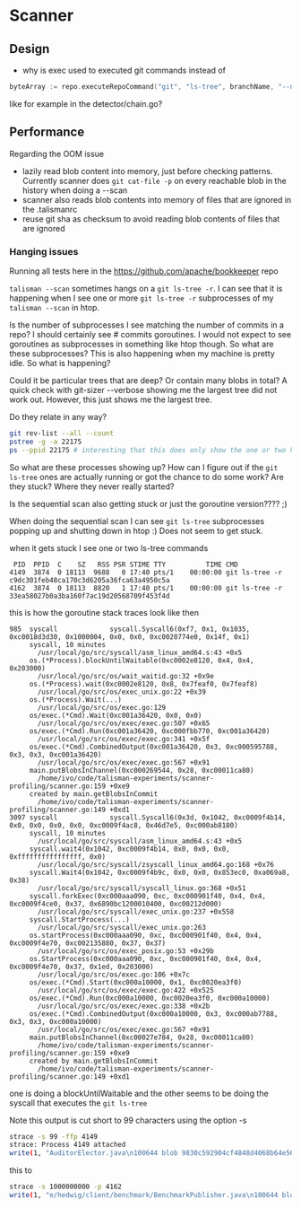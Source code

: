 # Scanner

## Design

- why is exec used to executed git commands instead of

```go
byteArray := repo.executeRepoCommand("git", "ls-tree", branchName, "--name-only", "-r")
```

like for example in the detector/chain.go?

## Performance

Regarding the OOM issue

- lazily read blob content into memory, just before checking patterns. Currently scanner does `git cat-file -p` on every reachable blob in the history when doing a --scan
- scanner also reads blob contents into memory of files that are ignored in
  the .talismanrc
- reuse git sha as checksum to avoid reading blob contents of files that are
  ignored

### Hanging issues

Running all tests here in the https://github.com/apache/bookkeeper repo

`talisman --scan` sometimes hangs on a `git ls-tree -r`. I can see that it is
happening when I see one or more `git ls-tree -r` subprocesses of my
`talisman --scan` in htop.

Is the number of subprocesses I see matching the number of commits in a repo? I
should certainly see # commits goroutines. I would not expect to see goroutines
as subprocesses in something like htop though. So what are these subprocesses?
This is also happening when my machine is pretty idle. So what is happening?

Could it be particular trees that are deep? Or contain many blobs in total?
A quick check with git-sizer --verbose showing me the largest tree did not work
out. However, this just shows me the largest tree.

Do they relate in any way?

```sh
git rev-list --all --count
pstree -g -a 22175
ps --ppid 22175 # interesting that this does only show the one or two hanging git ls-tree commands
```

So what are these processes showing up?
How can I figure out if the `git ls-tree` ones are actually running or got the
chance to do some work? Are they stuck? Where they never really started?

Is the sequential scan also getting stuck or just the goroutine version???? ;)

When doing the sequential scan I can see `git ls-tree` subprocesses popping up
and shutting down in htop :) Does not seem to get stuck.

when it gets stuck I see one or two ls-tree commands

```
 PID  PPID  C    SZ   RSS PSR STIME TTY          TIME CMD
4149  3874  0 18113  9688   0 17:40 pts/1    00:00:00 git ls-tree -r c9dc301feb48ca170c3d6205a36fca63a4950c5a
4162  3874  0 18113  8820   1 17:40 pts/1    00:00:00 git ls-tree -r 33ea58027b0a3ba160f7ac19d20568709f453f4d
```

this is how the goroutine stack traces look like then

```
985  syscall             syscall.Syscall6(0xf7, 0x1, 0x1035, 0xc0018d3d30, 0x1000004, 0x0, 0x0, 0xc0020774e0, 0x14f, 0x1)
     syscall, 10 minutes
       /usr/local/go/src/syscall/asm_linux_amd64.s:43 +0x5
     os.(*Process).blockUntilWaitable(0xc0002e8120, 0x4, 0x4, 0x203000)
       /usr/local/go/src/os/wait_waitid.go:32 +0x9e
     os.(*Process).wait(0xc0002e8120, 0x8, 0x7feaf0, 0x7feaf8)
       /usr/local/go/src/os/exec_unix.go:22 +0x39
     os.(*Process).Wait(...)
       /usr/local/go/src/os/exec.go:129
     os/exec.(*Cmd).Wait(0xc001a36420, 0x0, 0x0)
       /usr/local/go/src/os/exec/exec.go:507 +0x65
     os/exec.(*Cmd).Run(0xc001a36420, 0xc000fbb770, 0xc001a36420)
       /usr/local/go/src/os/exec/exec.go:341 +0x5f
     os/exec.(*Cmd).CombinedOutput(0xc001a36420, 0x3, 0xc000595788, 0x3, 0x3, 0xc001a36420)
       /usr/local/go/src/os/exec/exec.go:567 +0x91
     main.putBlobsInChannel(0xc000269544, 0x28, 0xc00011ca80)
       /home/ivo/code/talisman-experiments/scanner-profiling/scanner.go:159 +0xe9
     created by main.getBlobsInCommit
       /home/ivo/code/talisman-experiments/scanner-profiling/scanner.go:149 +0xd1
3097 syscall             syscall.Syscall6(0x3d, 0x1042, 0xc0009f4b14, 0x0, 0x0, 0x0, 0x0, 0xc0009f4ac8, 0x46d7e5, 0xc000ab8180)
     syscall, 10 minutes
       /usr/local/go/src/syscall/asm_linux_amd64.s:43 +0x5
     syscall.wait4(0x1042, 0xc0009f4b14, 0x0, 0x0, 0x0, 0xffffffffffffffff, 0x0)
       /usr/local/go/src/syscall/zsyscall_linux_amd64.go:168 +0x76
     syscall.Wait4(0x1042, 0xc0009f4b9c, 0x0, 0x0, 0x853ec0, 0xa069a8, 0x38)
       /usr/local/go/src/syscall/syscall_linux.go:368 +0x51
     syscall.forkExec(0xc000aaa090, 0xc, 0xc000901f40, 0x4, 0x4, 0xc0009f4ce0, 0x37, 0x6890bc1200010400, 0xc00212d000)
       /usr/local/go/src/syscall/exec_unix.go:237 +0x558
     syscall.StartProcess(...)
       /usr/local/go/src/syscall/exec_unix.go:263
     os.startProcess(0xc000aaa090, 0xc, 0xc000901f40, 0x4, 0x4, 0xc0009f4e70, 0xc002135880, 0x37, 0x37)
       /usr/local/go/src/os/exec_posix.go:53 +0x29b
     os.StartProcess(0xc000aaa090, 0xc, 0xc000901f40, 0x4, 0x4, 0xc0009f4e70, 0x37, 0x1ed, 0x203000)
       /usr/local/go/src/os/exec.go:106 +0x7c
     os/exec.(*Cmd).Start(0xc000a10000, 0x1, 0xc0020ea3f0)
       /usr/local/go/src/os/exec/exec.go:422 +0x525
     os/exec.(*Cmd).Run(0xc000a10000, 0xc0020ea3f0, 0xc000a10000)
       /usr/local/go/src/os/exec/exec.go:338 +0x2b
     os/exec.(*Cmd).CombinedOutput(0xc000a10000, 0x3, 0xc000ab7788, 0x3, 0x3, 0xc000a10000)
       /usr/local/go/src/os/exec/exec.go:567 +0x91
     main.putBlobsInChannel(0xc00027e784, 0x28, 0xc00011ca80)
       /home/ivo/code/talisman-experiments/scanner-profiling/scanner.go:159 +0xe9
     created by main.getBlobsInCommit
       /home/ivo/code/talisman-experiments/scanner-profiling/scanner.go:149 +0xd1
```

one is doing a blockUntilWaitable and the other seems to be doing the syscall
that executes the `git ls-tree`

Note this output is cut short to 99 characters using the option -s

```sh
strace -s 99 -ffp 4149
strace: Process 4149 attached
write(1, "AuditorElector.java\n100644 blob 9830c592904cf4848d4068b64e562b78e815b5dc\tbookkeeper-server/src/main"..., 4096
```

this to

```sh
strace -s 1000000000 -p 4162
write(1, "e/hedwig/client/benchmark/BenchmarkPublisher.java\n100644 blob 0f8cb7f381c7407e63601cf737cddab530d20123\thedwig-client/src/main/java/org/apache/hedwig/client/benchmark/BenchmarkSubscriber.java\n100644 blob 3efe22da20938a875dee575044d9c5e4e9d234b0\thedwig-client/src/main/java/org/apache/hedwig/client/benchmark/BenchmarkUtils.java\n100644 blob e7b15f26a2ffef6e44573adf95a011e296007fd8\thedwig-client/src/main/java/org/apache/hedwig/client/benchmark/BenchmarkWorker.java\n100644 blob cc5e93778a041724de8a050276fcc3497f14c21b\thedwig-client/src/main/java/org/apache/hedwig/client/benchmark/HedwigBenchmark.java\n100644 blob 21ce9d3b34c9bec19eee58fba6001bedb63c2f46\thedwig-client/src/main/java/org/apache/hedwig/client/conf/ClientConfiguration.java\n100644 blob 346d74b34b1a728f38b0a74e036fc88b1c0e8474\thedwig-client/src/main/java/org/apache/hedwig/client/data/MessageConsumeData.java\n100644 blob 63547a0fdafff58646fe83f713c16d9741aa0abd\thedwig-client/src/main/java/org/apache/hedwig/client/data/PubSubData.java\n100644 blob 064cec12d379684adec3a4f33a46f22625919783\thedwig-client/src/main/java/org/apache/hedwig/client/data/TopicSubscriber.java\n100644 blob 5f468e6d3f5b05408946f3485861e8004d13f030\thedwig-client/src/main/java/org/apache/hedwig/client/exceptions/AlreadyStartDeliveryException.java\n100644 blob 3e543569f09f1dab37b23542115faeb85c088e85\thedwig-client/src/main/java/org/apache/hedwig/client/exceptions/InvalidSubscriberIdException.java\n100644 blob 22b44b16f649b0efd93b9530164ae9aad9b962e5\thedwig-client/src/main/java/org/apache/hedwig/client/exceptions/NoResponseHandlerException.java\n100644 blob c9aeb385307340e75c03e24195d333ef0fbc5933\thedwig-client/src/main/java/org/apache/hedwig/client/exceptions/ResubscribeException.java\n100644 blob da6d4e7d39ee0a1359a9f2dcb364697e3ae25384\thedwig-client/src/main/java/org/apache/hedwig/client/exceptions/ServerRedirectLoopException.java\n100644 blob 4a3c99f0f42beea2858fc203a824a1d93a2a3885\thedwig-client/src/main/java/org/apache/hedwig/client/exceptions/TooManyServerRedirectsException.java\n100644 blob bb2c0bb658b8bdef6f7b535df671a857a0b0df06\thedwig-client/src/main/java/org/apache/hedwig/client/handlers/AbstractResponseHandler.java\n100644 blob 102dfb509a450fef90116e97982960b1f7dda258\thedwig-client/src/main/java/org/apache/hedwig/client/handlers/CloseSubscriptionResponseHandler.java\n100644 blob 436c14f85b5e65be42196f14d5160ecc4db652ee\thedwig-client/src/main/java/org/apache/hedwig/client/handlers/MessageConsumeCallback.java\n100644 blob dacaa7aa715e6099810d58d3831a2a9376d588b0\thedwig-client/src/main/java/org/apache/hedwig/client/handlers/PubSubCallback.java\n100644 blob fc6a0251074488ef169090531dd8c7336e12681d\thedwig-client/src/main/java/org/apache/hedwig/client/handlers/PublishResponseHandler.java\n100644 blob e2c685f91d687e8b709653af50b6fe3dcefa0231\thedwig-client/src/main/java/org/apache/hedwig/client/handlers/SubscribeResponseHandler.java\n100644 blob 3ddd5390553150162e9482d6e2125998cb12fde2\thedwig-client/src/main/java/org/apache/hedwig/client/handlers/UnsubscribeResponseHandler.java\n100644 blob 0c676a13c909580f1aa85105fa54d1eb6469e273\thedwig-client/src/main/java/org/apache/hedwig/client/netty/CleanupChannelMap.java\n100644 blob 94e0a808e7858020c4d0f3692126b7590bc169bb\thedwig-client/src/main/java/org/apache/hedwig/client/netty/FilterableMessageHandler.java\n100644 blob 340cec57553513c96524c12f7f2826648107581e\thedwig-client/src/main/java/org/apache/hedwig/client/netty/HChannel.java\n100644 blob 6fae6bb2588d6d6b666df72793c3628c16fba38e\thedwig-client/src/main/java/org/apache/hedwig/client/netty/HChannelManager.java\n100644 blob 8ae0e8207e171f4d8b79ca9e605f573709884ca0\thedwig-client/src/main/java/org/apache/hedwig/client/netty/HedwigClientImpl.java\n100644 blob 5611bdd0c6e5f6871ec1fd6c751f6b16761aa2e6\thedwig-client/src/main/java/org/apache/hedwig/client/netty/HedwigPublisher.java\n100644 blob 7d2453aa29d477dd823ec0bbeb5a183e3efce531\thedwig-client/src/main/java/org/apache/hedwig/client/netty/HedwigSubscriber.java\n100644 blob 1d4f95555ac34c9ddff68e913c0b865b09de581c\thedwig-client/src/main/java/org/apache/hedwig/client/netty/NetUtil", 4096
```
